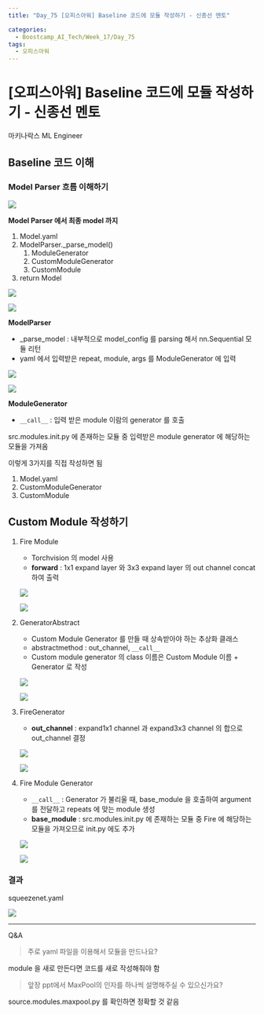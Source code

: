 ```yaml
---
title: "Day_75 [오피스아워] Baseline 코드에 모듈 작성하기 - 신종선 멘토"

categories:
  - Boostcamp_AI_Tech/Week_17/Day_75
tags:
  - 오피스아워
---
```

  
# [오피스아워] Baseline 코드에 모듈 작성하기 - 신종선 멘토

마키나락스 ML Engineer

## Baseline 코드 이해

### Model Parser 흐름 이해하기

![]({{site.url}}/assets/images/6560b7bc.png)

**Model Parser 에서 최종 model 까지**

1. Model.yaml
2. ModelParser._parse_model()
   1. ModuleGenerator
   2. CustomModuleGenerator
   3. CustomModule
3. return Model

![]({{site.url}}/assets/images/ba3bf1b2.png)

![]({{site.url}}/assets/images/854d81de.png)

**ModelParser**

- _parse_model : 내부적으로 model_config 를 parsing 해서 nn.Sequential 모듈 리턴
- yaml 에서 입력받은 repeat, module, args 를 ModuleGenerator 에 입력

![]({{site.url}}/assets/images/5df6a07c.png)

![]({{site.url}}/assets/images/31e3f4d0.png)

**ModuleGenerator**

- `__call__` : 입력 받은 module 이람의 generator 를 호출

src.modules.init.py 에 존재하는 모듈 중 입력받은 module generator 에 해당하는 모듈을 가져옴

이렇게 3가지를 직접 작성하면 됨
1. Model.yaml
2. CustomModuleGenerator
3. CustomModule

## Custom Module 작성하기

1. Fire Module
   - Torchvision 의 model 사용
   - **forward** : 1x1 expand layer 와 3x3 expand layer 의 out channel concat 하여 출력

   ![]({{site.url}}/assets/images/fa269d22.png)

   ![]({{site.url}}/assets/images/40efd517.png)

2. GeneratorAbstract

   - Custom Module Generator 를 만들 때 상속받아야 하는 추상화 클래스
   - abstractmethod : out_channel, `__call__`
   - Custom module generator 의 class 이름은 Custom Module 이름 + Generator 로 작성

   ![]({{site.url}}/assets/images/db76f3f6.png)

   ![]({{site.url}}/assets/images/b7defb80.png)

3. FireGenerator
   - **out_channel** : expand1x1 channel 과 expand3x3 channel 의 합으로 out_channel 결정
   
   ![]({{site.url}}/assets/images/403f4578.png)

   ![]({{site.url}}/assets/images/43fc512d.png)

4. Fire Module Generator

   - `__call__` : Generator 가 불리울 때, base_module 을 호출하여 argument 를 전달하고 repeats 에 맞는 module 생성
   - **base_module** : src.modules.init.py 에 존재하는 모듈 중 Fire 에 해당하는 모듈을 가져오므로 init.py 에도 추가

   ![]({{site.url}}/assets/images/5d7927af.png)

   ![]({{site.url}}/assets/images/df7d6010.png)

### 결과

squeezenet.yaml

![]({{site.url}}/assets/images/2c6eec7f.png)

---

Q&A

> 주로 yaml 파일을 이용해서 모듈을 만드나요?

module 을 새로 만든다면 코드를 새로 작성해줘야 함

> 앞장 ppt에서 MaxPool의 인자를 하나씩 설명해주실 수 있으신가요?

source.modules.maxpool.py 를 확인하면 정확할 것 같음

